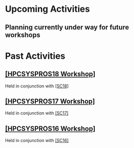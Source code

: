 # Upcoming Activities

## Planning currently under way for future workshops

# Past Activities

## [[HPCSYSPROS18 Workshop]](http://sighpc-syspros.org/2018)
Held in conjunction with [[SC18]](http://sc18.supercomputing.org)

## [[HPCSYSPROS17 Workshop]](http://sighpc-syspros.org/2017)
Held in conjunction with [[SC17]](http://sc17.supercomputing.org)

## [[HPCSYSPROS16 Workshop]](http://sighpc-syspros.org/2016)
Held in conjunction with [[SC16]](http://sc16.supercomputing.org)
